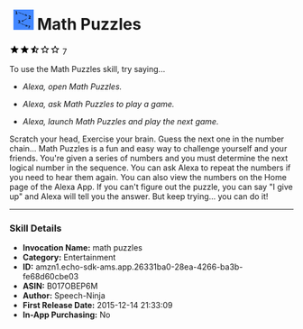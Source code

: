 # &nbsp;<img src="app_icon" alt="Math Puzzles icon" width="36"> Math Puzzles
![2.6 stars](../../../images/ic_star_black_18dp_1x.png)![2.6 stars](../../../images/ic_star_black_18dp_1x.png)![2.6 stars](../../../images/ic_star_half_black_18dp_1x.png)![2.6 stars](../../../images/ic_star_border_black_18dp_1x.png)![2.6 stars](../../../images/ic_star_border_black_18dp_1x.png) 7

To use the Math Puzzles skill, try saying...

* *Alexa, open Math Puzzles.*

* *Alexa, ask Math Puzzles to play a game.*

* *Alexa, launch Math Puzzles and play the next game.*

Scratch your head, Exercise your brain.
Guess the next one in the number chain...
Math Puzzles is a fun and easy way to challenge yourself and your friends. You're given a series of numbers and you must determine the next logical number in the sequence. You can ask Alexa to repeat the numbers if you need to hear them again. You can also view the numbers on the Home page of the Alexa App. If you can't figure out the puzzle, you can say "I give up" and Alexa will tell you the answer. But keep trying... you can do it!

***

### Skill Details

* **Invocation Name:** math puzzles
* **Category:** Entertainment
* **ID:** amzn1.echo-sdk-ams.app.26331ba0-28ea-4266-ba3b-fe68d60cbe03
* **ASIN:** B017OBEP6M
* **Author:** Speech-Ninja
* **First Release Date:** 2015-12-14 21:33:09
* **In-App Purchasing:** No
